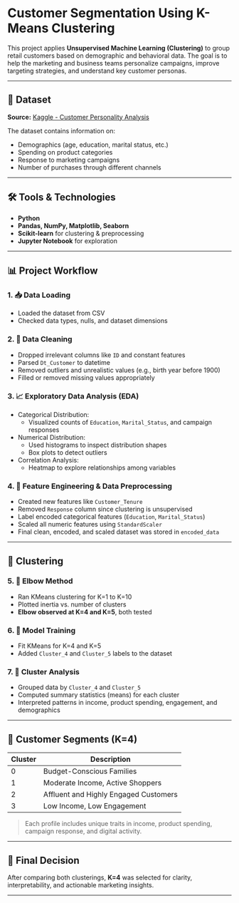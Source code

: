 # Customer Segmentation Using K-Means Clustering

This project applies **Unsupervised Machine Learning (Clustering)** to group retail customers based on demographic and behavioral data. The goal is to help the marketing and business teams personalize campaigns, improve targeting strategies, and understand key customer personas.

---

## 📂 Dataset

**Source:** [Kaggle - Customer Personality Analysis](https://www.kaggle.com/datasets/vishakhdapat/customer-segmentation-clustering/data)

The dataset contains information on:
- Demographics (age, education, marital status, etc.)
- Spending on product categories
- Response to marketing campaigns
- Number of purchases through different channels

---

## 🛠️ Tools & Technologies

- **Python**
- **Pandas, NumPy, Matplotlib, Seaborn**
- **Scikit-learn** for clustering & preprocessing
- **Jupyter Notebook** for exploration

---

## 📊 Project Workflow

### 1. 📥 Data Loading
- Loaded the dataset from CSV
- Checked data types, nulls, and dataset dimensions

### 2. 🧹 Data Cleaning
- Dropped irrelevant columns like `ID` and constant features
- Parsed `Dt_Customer` to datetime
- Removed outliers and unrealistic values (e.g., birth year before 1900)
- Filled or removed missing values appropriately

### 3. 📈 Exploratory Data Analysis (EDA)
- Categorical Distribution:
  - Visualized counts of `Education`, `Marital_Status`, and campaign responses
- Numerical Distribution:
  - Used histograms to inspect distribution shapes
  - Box plots to detect outliers
- Correlation Analysis:
  - Heatmap to explore relationships among variables

### 4. 🧽 Feature Engineering & Data Preprocessing
- Created new features like `Customer_Tenure`
- Removed `Response` column since clustering is unsupervised
- Label encoded categorical features (`Education`, `Marital_Status`)
- Scaled all numeric features using `StandardScaler`
- Final clean, encoded, and scaled dataset was stored in `encoded_data`

---

## 🤖 Clustering

### 5. 📍 Elbow Method
- Ran KMeans clustering for K=1 to K=10
- Plotted inertia vs. number of clusters
- **Elbow observed at K=4 and K=5**, both tested

### 6. 🚨 Model Training
- Fit KMeans for K=4 and K=5
- Added `Cluster_4` and `Cluster_5` labels to the dataset

### 7. 📐 Cluster Analysis
- Grouped data by `Cluster_4` and `Cluster_5`
- Computed summary statistics (means) for each cluster
- Interpreted patterns in income, product spending, engagement, and demographics

---

## 👥 Customer Segments (K=4)

| Cluster | Description                           |
|---------|---------------------------------------|
| 0       | Budget-Conscious Families             |
| 1       | Moderate Income, Active Shoppers      |
| 2       | Affluent and Highly Engaged Customers |
| 3       | Low Income, Low Engagement            |

> Each profile includes unique traits in income, product spending, campaign response, and digital activity.

---

## 📌 Final Decision

After comparing both clusterings, **K=4** was selected for clarity, interpretability, and actionable marketing insights.

---



